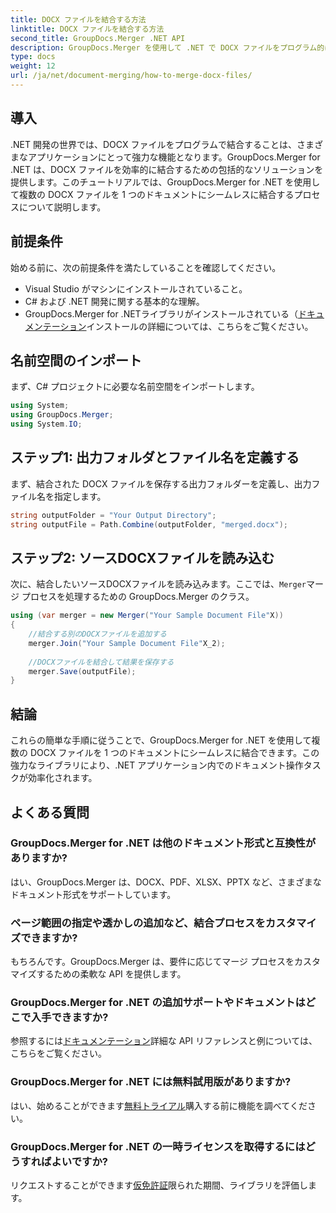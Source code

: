 ```yaml
---
title: DOCX ファイルを結合する方法
linktitle: DOCX ファイルを結合する方法
second_title: GroupDocs.Merger .NET API
description: GroupDocs.Merger を使用して .NET で DOCX ファイルをプログラム的に結合し、ドキュメント操作タスクを効率的に簡素化する方法を学習します。
type: docs
weight: 12
url: /ja/net/document-merging/how-to-merge-docx-files/
---
```

## 導入
.NET 開発の世界では、DOCX ファイルをプログラムで結合することは、さまざまなアプリケーションにとって強力な機能となります。GroupDocs.Merger for .NET は、DOCX ファイルを効率的に結合するための包括的なソリューションを提供します。このチュートリアルでは、GroupDocs.Merger for .NET を使用して複数の DOCX ファイルを 1 つのドキュメントにシームレスに結合するプロセスについて説明します。
## 前提条件
始める前に、次の前提条件を満たしていることを確認してください。
- Visual Studio がマシンにインストールされていること。
- C# および .NET 開発に関する基本的な理解。
-  GroupDocs.Merger for .NETライブラリがインストールされている（[ドキュメンテーション](https://reference.groupdocs.com/merger/net/)インストールの詳細については、こちらをご覧ください。

## 名前空間のインポート
まず、C# プロジェクトに必要な名前空間をインポートします。
```csharp
using System; 
using GroupDocs.Merger;
using System.IO;
```
## ステップ1: 出力フォルダとファイル名を定義する
まず、結合された DOCX ファイルを保存する出力フォルダーを定義し、出力ファイル名を指定します。
```csharp
string outputFolder = "Your Output Directory";
string outputFile = Path.Combine(outputFolder, "merged.docx");
```
## ステップ2: ソースDOCXファイルを読み込む
次に、結合したいソースDOCXファイルを読み込みます。ここでは、`Merger`マージ プロセスを処理するための GroupDocs.Merger のクラス。
```csharp
using (var merger = new Merger("Your Sample Document File"X))
{
    //結合する別のDOCXファイルを追加する
    merger.Join("Your Sample Document File"X_2);
    
    //DOCXファイルを結合して結果を保存する
    merger.Save(outputFile);
}
```

## 結論
これらの簡単な手順に従うことで、GroupDocs.Merger for .NET を使用して複数の DOCX ファイルを 1 つのドキュメントにシームレスに結合できます。この強力なライブラリにより、.NET アプリケーション内でのドキュメント操作タスクが効率化されます。
## よくある質問
### GroupDocs.Merger for .NET は他のドキュメント形式と互換性がありますか?
はい、GroupDocs.Merger は、DOCX、PDF、XLSX、PPTX など、さまざまなドキュメント形式をサポートしています。
### ページ範囲の指定や透かしの追加など、結合プロセスをカスタマイズできますか?
もちろんです。GroupDocs.Merger は、要件に応じてマージ プロセスをカスタマイズするための柔軟な API を提供します。
### GroupDocs.Merger for .NET の追加サポートやドキュメントはどこで入手できますか?
参照するには[ドキュメンテーション](https://reference.groupdocs.com/merger/net/)詳細な API リファレンスと例については、こちらをご覧ください。
### GroupDocs.Merger for .NET には無料試用版がありますか?
はい、始めることができます[無料トライアル](https://releases.groupdocs.com/)購入する前に機能を調べてください。
### GroupDocs.Merger for .NET の一時ライセンスを取得するにはどうすればよいですか?
リクエストすることができます[仮免許証](https://purchase.groupdocs.com/temporary-license/)限られた期間、ライブラリを評価します。